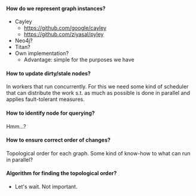 #### How do we represent graph instances?

* Cayley
  * https://github.com/google/cayley
  * https://github.com/ziyasal/pyley
* Neo4j?
* Titan?
* Own implementation?
  * Advantage: simple for the purposes we have

#### How to update dirty/stale nodes?

In workers that run concurrently. For this we need some kind of scheduler that
can distribute the work s.t. as much as possible is done in parallel and
applies fault-tolerant measures.

#### How to identify node for querying?

Hmm...?

#### How to ensure correct order of changes?

Topological order for each graph. Some kind of know-how to what can run in
parallel?


#### Algorithm for finding the topological order?

- Let's wait. Not important.
